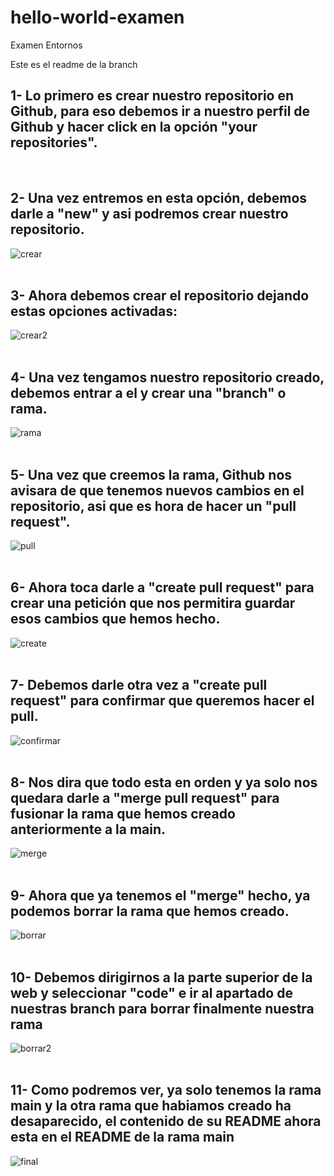 # hello-world-examen
Examen Entornos

Este es el readme de la branch




## 1- Lo primero es crear nuestro repositorio en Github, para eso debemos ir a nuestro perfil de Github y hacer click en la opción "your repositories".
<br>

## 2- Una vez entremos en esta opción, debemos darle a "new" y asi podremos crear nuestro repositorio.
  ![crear](https://github.com/hectorherediavidal/hello-world-examen/blob/main/img/0.png "")
  <br>
  <br>
  
## 3- Ahora debemos crear el repositorio dejando estas opciones activadas:
  
   ![crear2](https://github.com/hectorherediavidal/hello-world-examen/blob/main/img/1.png "")
  <br>
  <br>
  
## 4- Una vez tengamos nuestro repositorio creado, debemos entrar a el y crear una "branch" o rama.
  ![rama](https://github.com/hectorherediavidal/hello-world-examen/blob/main/img/2.png "")
  <br>
  <br>
  
## 5- Una vez que creemos la rama, Github nos avisara de que tenemos nuevos cambios en el repositorio, asi que es hora de hacer un "pull request".
  ![pull](https://github.com/hectorherediavidal/hello-world-examen/blob/main/img/3.png "")
  <br>
  <br>
  
## 6- Ahora toca darle a "create pull request" para crear una petición que nos permitira guardar esos cambios que hemos hecho.
  ![create](https://github.com/hectorherediavidal/hello-world-examen/blob/main/img/4.png "")
  <br>
  <br>
  
## 7- Debemos darle otra vez a "create pull request" para confirmar que queremos hacer el pull.
  ![confirmar](https://github.com/hectorherediavidal/hello-world-examen/blob/main/img/5.png "")
  <br>
  <br>
  
## 8- Nos dira que todo esta en orden y ya solo nos quedara darle a "merge pull request" para fusionar la rama que hemos creado anteriormente a la main.
  ![merge](https://github.com/hectorherediavidal/hello-world-examen/blob/main/img/6.png "")
  <br>
  <br>
  
## 9- Ahora que ya tenemos el "merge" hecho, ya podemos borrar la rama que hemos creado.
  ![borrar](https://github.com/hectorherediavidal/hello-world-examen/blob/main/img/7.png "")
  <br>
  <br>
  
## 10- Debemos dirigirnos a la parte superior de la web y seleccionar "code" e ir al apartado de nuestras branch para borrar finalmente nuestra rama
  ![borrar2](https://github.com/hectorherediavidal/hello-world-examen/blob/main/img/10.jpg "")
  <br>
  <br>
  
## 11- Como podremos ver, ya solo tenemos la rama main y la otra rama que habiamos creado ha desaparecido, el contenido de su README ahora esta en el README de la rama main
  ![final](https://github.com/hectorherediavidal/hello-world-examen/blob/main/img/9.png "")
  <br>
  <br>

